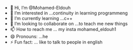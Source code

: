 - 👋 Hi, I’m @Mohamed-Eldouh
- 👀 I’m interested in ...continuity in learning programmeng
- 🌱 I’m currently learning ...c++ 
- 💞️ I’m looking to collaborate on ...to teach me new things
- 📫 How to reach me ... my insta mohamed_eldouh1
- 😄 Pronouns: ...he
- ⚡ Fun fact: ... like to talk to people in english


<!---
Mohamed-Eldouh/Mohamed-Eldouh is a ✨ special ✨ repository because its `README.md` (this file) appears on your GitHub profile.
You can click the Preview link to take a look at your changes.
--->
